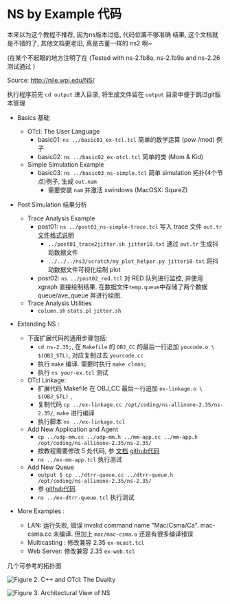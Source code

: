 # NS by Example 代码

本来以为这个教程不推荐, 因为ns版本过低, 代码位置不够准确
结果, 这个文档就是不错的了, 其他文档更老旧, 真是古董一样的 ns2 啊~

(在某个不起眼的地方注明了在 (Tested with ns-2.1b8a, ns-2.1b9a and ns-2.26 测试通过 )

Source: http://nile.wpi.edu/NS/


执行程序前先 `cd output` 进入目录, 将生成文件留在 `output` 目录中便于跳过git版本管理

- Basics 基础
  * OTcl: The User Language
    + basic01: `ns ../basic01_ex-tcl.tcl` 简单的数学运算 (pow /mod) 例子
    + basic02: `ns ../basic02_ex-otcl.tcl` 简单的类 (Mom & Kid)
  * Simple Simulation Example
    + basic03: `ns ../basic03_ns-simple.tcl` 简单 simulation 拓扑(4个节点)例子, 生成 `out.nam`
       * 需要安装 `nam` 并激活 xwindows (MacOSX: SqureZ)
- Post Simulation 结果分析
  * Trace Analysis Example
    + post01: `ns ../post01_ns-simple-trace.tcl` 写入 trace 文件 `out.tr` [文件格式说明](http://nile.wpi.edu/NS/analysis.html)
      + `../post01_trace2jitter.sh jitter10.txt` 通过 `out.tr` 生成抖动数据文件
      + `../../../ns3/scratch/my_plot_helper.py jitter10.txt` 将抖动数据文件可视化绘制 plot
    + post02: `ns ../post02_red.tcl` 对 RED 队列进行监控, 并使用 xgraph 直接绘制结果. 在数据文件`temp.queue`中存储了两个数据 queue/ave_queue 并进行绘图.
  * Trace Analysis Utilities
      + `column.sh` `stats.pl` `jitter.sh`

- Extending NS :
  - 下面扩展代码的通用步骤包括:
    * `cd ns-2.35;`, 在 `Makefile` 的 `OBJ_CC` 的最后一行追加 `youcode.o \ $(OBJ_STL)`, 对应复制过去 `yourcode.cc`
    * 执行 `make` 编译. 需要时执行 `make clean;`
    * 执行 `ns your-ex.tcl` 测试
  * OTcl Linkage:
    + 扩展代码 Makefile 在 OBJ_CC 最后一行追加 `ex-linkage.o \ $(OBJ_STL)` ,
    + 复制代码 `cp ../ex-linkage.cc /opt/coding/ns-allinone-2.35/ns-2.35/`, `make` 进行编译
    + 执行脚本 `ns ../ex-linkage.tcl`
  * Add New Application and Agent
    + `cp ../udp-mm.cc ../udp-mm.h ../mm-app.cc ../mm-app.h /opt/coding/ns-allinone-2.35/ns-2.35/`
    + 按教程需要修改 5 处代码, 参 [文档](http://nile.wpi.edu/NS/new_app_agent.html) [github代码](https://github.com/chenzheng128/ns-allinone-2.35/commit/5015896cdcd3bee620da6ee3a01a376f4b4ed244)
    + `ns ../ex-mm-app.tcl` 执行测试
  * Add New Queue
    + `output $ cp ../dtrr-queue.cc ../dtrr-queue.h  /opt/coding/ns-allinone-2.35/ns-2.35/`
    +  参 [github代码](https://github.com/chenzheng128/ns-allinone-2.35/commit/971539d36cfd5701d8cdd6a2862c663a11f90188)
    +  `ns ../ex-dtrr-queue.tcl` 执行测试
- More Examples : 
  + LAN: 运行失败, 错误 invalid command name "Mac/Csma/Ca". mac-csma.cc 未编译. 但加上 `mac/mac-csma.o` 还是有很多编译错误
  + Multicasting : 修改兼容 2.35 `ex-mcast.tcl`
  + Web Server: 修改兼容 2.35 `ex-web.tcl`

几个可参考的拓扑图

![Figure 2. C++ and OTcl: The Duality](http://nile.wpi.edu/NS/Figure/fig2.gif)

![Figure 3. Architectural View of NS](http://nile.wpi.edu/NS/Figure/fig3.gif)
